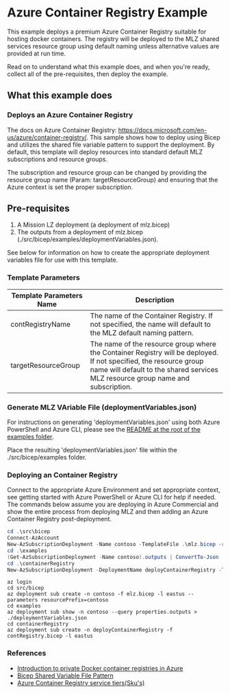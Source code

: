# Azure Container Registry Example

This example deploys a premium Azure Container Registry suitable for hosting docker containers.  The registry will be deployed to the MLZ shared services resource group using default naming unless alternative values are provided at run time.

Read on to understand what this example does, and when you're ready, collect all of the pre-requisites, then deploy the example.

## What this example does

### Deploys an Azure Container Registry

The docs on Azure Container Registry: <https://docs.microsoft.com/en-us/azure/container-registry/>.  This sample shows how to deploy using Bicep and utilizes the shared file variable pattern to support the deployment.  By default, this template will deploy resources into standard default MLZ subscriptions and resource groups.  

The subscription and resource group can be changed by providing the resource group name (Param: targetResourceGroup) and ensuring that the Azure context is set the proper subscription.  

## Pre-requisites

1. A Mission LZ deployment (a deployment of mlz.bicep)
2. The outputs from a deployment of mlz.bicep (./src/bicep/examples/deploymentVariables.json).  

See below for information on how to create the appropriate deployment variables file for use with this template.

### Template Parameters

Template Parameters Name | Description
-----------------------| -----------
contRegistryName | The name of the Container Registry.  If not specified, the name will default to the MLZ default naming pattern.  
targetResourceGroup | The name of the resource group where the Container Registry will be deployed.   If not specified, the resource group name will default to the shared services MLZ resource group name and subscription.

### Generate MLZ VAriable File (deploymentVariables.json)

For instructions on generating 'deploymentVariables.json' using both Azure PowerShell and Azure CLI, please see the [README at the root of the examples folder](../README.md).

Place the resulting 'deploymentVariables.json' file within the ./src/bicep/examples folder.

### Deploying an Container Registry

Connect to the appropriate Azure Environment and set appropriate context, see getting started with Azure PowerShell or Azure CLI for help if needed.  The commands below assume you are deploying in Azure Commercial and show the entire process from deploying MLZ and then adding an Azure Container Registry post-deployment.

```PowerShell
cd .\src\bicep
Connect-AzAccount
New-AzSubscriptionDeployment -Name contoso -TemplateFile .\mlz.bicep -resourcePrefix 'contoso' -Location 'eastus'
cd .\examples
(Get-AzSubscriptionDeployment -Name contoso).outputs | ConvertTo-Json | Out-File -FilePath .\deploymentVariables.json
cd .\containerRegistry
New-AzSubscriptionDeployment -DeploymentName deployContainerRegistry -TemplateFile .\contRegistry.bicep -Location 'eastus'
```

```Azure CLI
az login
cd src/bicep
az deployment sub create -n contoso -f mlz.bicep -l eastus --parameters resourcePrefix=contoso
cd examples
az deployment sub show -n contoso --query properties.outputs > ./deploymentVariables.json
cd containerRegistry
az deployment sub create -n deployContainerRegistry -f contRegistry.bicep -l eastus
```

### References

* [Introduction to private Docker container registries in Azure](https://docs.microsoft.com/en-us/azure/app-service/overview-hosting-plans)
* [Bicep Shared Variable File Pattern](https://docs.microsoft.com/en-us/azure/azure-resource-manager/bicep/patterns-shared-variable-file)
* [Azure Container Registry service tiers(Sku's)](https://docs.microsoft.com/en-us/azure/container-registry/container-registry-skus)
